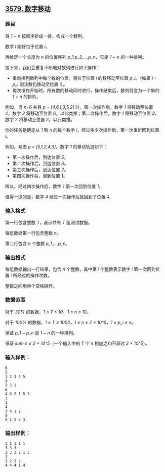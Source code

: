 ## [3579. 数字移动](https://www.acwing.com/problem/content/3582/)

### 题目

将 *1 ~ n* 按顺序排成一排，构成一个数列。

数字 *i* 刚好位于位置 *i*。

再给定一个长度为 *n* 的位置序列 *p_1,p_2,…,p_n*，它是 *1 ~ n* 的一种排列。

接下来，我们会重复不断地对数列进行如下操作：

- 重新排列数列中每个数的位置，将位于位置 *i* 的数移动至位置 *p_i*。（如果 *i = p_i* 则该数仍移动至位置 *i*）。
- 每次操作开始时，所有数的移动同时进行，操作结束后，数列将变为一个新的 *1 ~ n* 的排列。

例如，当 *n=6* 并且 *p = [4,6,1,3,5,2]* 时，第一次操作后，数字 *1* 将移动至位置 *4*，数字 *2* 将移动至位置 *6*，以此类推；第二次操作后，数字 *1* 将移动至位置 *3*，数字 *2* 将移动至位置 *2*，以此类推。

你的任务是确定从 *1* 到 *n* 的每个数字 *i*，经过多少次操作后，第一次重新回到位置 *i*。

例如，考虑 *p = [5,1,2,4,3]*，数字 *1* 的移动轨迹如下：

- 第一次操作后，到达位置 *5*。
- 第二次操作后，到达位置 *3*。
- 第三次操作后，到达位置 *2*。
- 第四次操作后，回到位置 *1*。

所以，经过四次操作后，数字 *1* 第一次回到位置 *1*。

值得一提的是，数字 *4* 经过一次操作后就回到了位置 *4*.

### 输入格式

第一行包含整数 *T*，表示共有 *T* 组测试数据。

每组数据第一行包含整数 *n*。

第二行包含 *n* 个整数 *p_1,…,p_n*。

### 输出格式

每组数据输出一行结果，包含 *n* 个整数，其中第 *i* 个整数表示数字 *i* 第一次回到位置 *i* 所经过的操作次数。

整数之间用单个空格隔开。

### 数据范围

对于 *30%* 的数据，*1 ≤ T ≤ 10*，*1 ≤ n ≤ 10*。

对于 *100%* 的数据，*1 ≤ T ≤ 1000*，*1 ≤ n ≤ 2 × 10^5*，*1 ≤ p_i ≤ n*。

保证 *p_1 ~ p_n* 是 *1 ~ n* 的一种排列。

保证 *sum n ≤ 2 × 10^5*（一个输入中的 *T* 个 *n* 相加之和不超过 *2 × 10^5*）。

### 输入样例：

```
6
5
1 2 3 4 5
3
2 3 1
6
4 6 2 1 5 3
1
1
4
3 4 1 2
5
5 1 2 4 3
```

### 输出样例：

```
1 1 1 1 1
3 3 3
2 3 3 2 1 3
1
2 2 2 2
4 4 4 1 4
```
